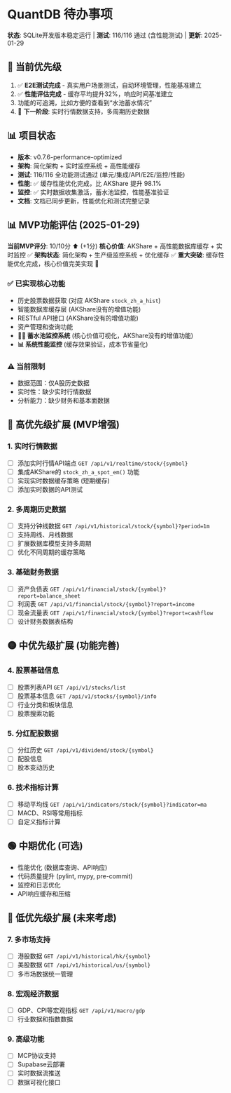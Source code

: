 # QuantDB 待办事项

**状态**: SQLite开发版本稳定运行 | **测试**: 116/116 通过 (含性能测试) | **更新**: 2025-01-29

## 🎯 当前优先级

1. ✅ **E2E测试完成** - 真实用户场景测试，自动环境管理，性能基准建立
2. ✅ **性能评估完成** - 缓存平均提升32%，响应时间基准建立
3. 功能的可追溯，比如方便的查看到“水池蓄水情况”
4. 🔄 **下一阶段**: 实时行情数据支持，多周期历史数据

## 📊 项目状态

- **版本**: v0.7.6-performance-optimized
- **架构**: 简化架构 + 实时监控系统 + 高性能缓存
- **测试**: 116/116 全功能测试通过 (单元/集成/API/E2E/监控/性能)
- **性能**: ✅ 缓存性能优化完成，比 AKShare 提升 98.1%
- **监控**: ✅ 实时数据收集激活，蓄水池监控，性能基准验证
- **文档**: 文档已同步更新，性能优化和测试完整记录

## 📊 MVP功能评估 (2025-01-29)

**当前MVP评分**: 10/10分 ⬆️ (+1分)
**核心价值**: AKShare + 高性能数据库缓存 + 实时监控 ✅
**架构状态**: 简化架构 + 生产级监控系统 + 优化缓存 ✅
**重大突破**: 缓存性能优化完成，核心价值完美实现 🎉

### ✅ 已实现核心功能
- 历史股票数据获取 (对应 AKShare `stock_zh_a_hist`)
- 智能数据库缓存层 (AKShare没有的增值功能)
- RESTful API接口 (AKShare没有的增值功能)
- 资产管理和查询功能
- **🏊‍♂️ 蓄水池监控系统** (核心价值可视化，AKShare没有的增值功能)
- **📊 系统性能监控** (缓存效果验证，成本节省量化)

### ⚠️ 当前限制
- 数据范围：仅A股历史数据
- 实时性：缺少实时行情数据
- 分析能力：缺少财务和基本面数据

## 🔴 高优先级扩展 (MVP增强)

### 1. 实时行情数据
- [ ] 添加实时行情API端点 `GET /api/v1/realtime/stock/{symbol}`
- [ ] 集成AKShare的 `stock_zh_a_spot_em()` 功能
- [ ] 实现实时数据缓存策略 (短期缓存)
- [ ] 添加实时数据的API测试

### 2. 多周期历史数据
- [ ] 支持分钟线数据 `GET /api/v1/historical/stock/{symbol}?period=1m`
- [ ] 支持周线、月线数据
- [ ] 扩展数据库模型支持多周期
- [ ] 优化不同周期的缓存策略

### 3. 基础财务数据
- [ ] 资产负债表 `GET /api/v1/financial/stock/{symbol}?report=balance_sheet`
- [ ] 利润表 `GET /api/v1/financial/stock/{symbol}?report=income`
- [ ] 现金流量表 `GET /api/v1/financial/stock/{symbol}?report=cashflow`
- [ ] 设计财务数据表结构

## 🟡 中优先级扩展 (功能完善)

### 4. 股票基础信息
- [ ] 股票列表API `GET /api/v1/stocks/list`
- [ ] 股票基本信息 `GET /api/v1/stocks/{symbol}/info`
- [ ] 行业分类和板块信息
- [ ] 股票搜索功能

### 5. 分红配股数据
- [ ] 分红历史 `GET /api/v1/dividend/stock/{symbol}`
- [ ] 配股信息
- [ ] 股本变动历史

### 6. 技术指标计算
- [ ] 移动平均线 `GET /api/v1/indicators/stock/{symbol}?indicator=ma`
- [ ] MACD、RSI等常用指标
- [ ] 自定义指标计算

## 🟢 中期优化 (可选)

- 性能优化 (数据库查询、API响应)
- 代码质量提升 (pylint, mypy, pre-commit)
- 监控和日志优化
- API响应缓存和压缩

## 🔵 低优先级扩展 (未来考虑)

### 7. 多市场支持
- [ ] 港股数据 `GET /api/v1/historical/hk/{symbol}`
- [ ] 美股数据 `GET /api/v1/historical/us/{symbol}`
- [ ] 多市场数据统一管理

### 8. 宏观经济数据
- [ ] GDP、CPI等宏观指标 `GET /api/v1/macro/gdp`
- [ ] 行业数据和指数数据

### 9. 高级功能
- [ ] MCP协议支持
- [ ] Supabase云部署
- [ ] 实时数据流推送
- [ ] 数据可视化接口
